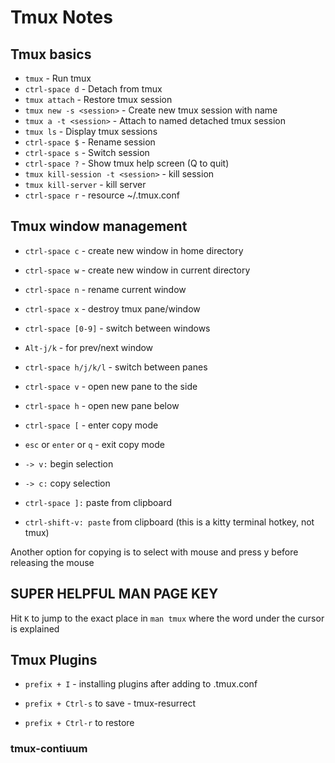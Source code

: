 # Tmux Notes

## Tmux basics

- `tmux` - Run tmux
- `ctrl-space d` - Detach from tmux
- `tmux attach` - Restore tmux session
- `tmux new -s <session>` - Create new tmux session with name
- `tmux a -t <session>` - Attach to named detached tmux session
- `tmux ls` - Display tmux sessions
- `ctrl-space $` - Rename session
- `ctrl-space s` - Switch session
- `ctrl-space ?` - Show tmux help screen (Q to quit)
- `tmux kill-session -t <session>` - kill session
- `tmux kill-server` - kill server
- `ctrl-space r` - resource ~/.tmux.conf

## Tmux window management

- `ctrl-space c` - create new window in home directory
- `ctrl-space w` - create new window in current directory
- `ctrl-space n` - rename current window
- `ctrl-space x` - destroy tmux pane/window
- `ctrl-space [0-9]` - switch between windows
- `Alt-j/k` - for prev/next window
- `ctrl-space h/j/k/l` - switch between panes
- `ctrl-space v` - open new pane to the side
- `ctrl-space h` - open new pane below

- `ctrl-space [` - enter copy mode
- `esc` or `enter` or `q` - exit copy mode
- `-> v:` begin selection
- `-> c:` copy selection
- `ctrl-space ]:` paste from clipboard
- `ctrl-shift-v: paste` from clipboard (this is a kitty terminal hotkey, not tmux)

Another option for copying is to select with mouse and press y before releasing the mouse

## SUPER HELPFUL MAN PAGE KEY

Hit `K` to jump to the exact place in `man tmux` where the word under the cursor is explained

## Tmux Plugins

- `prefix + I` - installing plugins after adding to .tmux.conf

- `prefix + Ctrl-s` to save - tmux-resurrect
- `prefix + Ctrl-r` to restore

### tmux-contiuum
